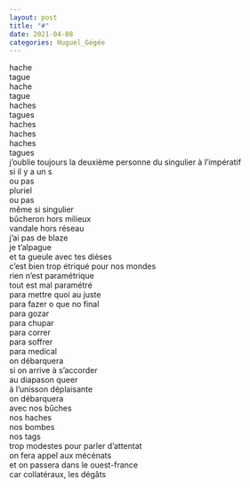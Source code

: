 ```yaml
---
layout: post
title: "#"
date: 2021-04-08
categories: Huguel_Gégée
---
```


hache  
tague  
hache   
tague   
haches  
tagues  
haches   
haches   
haches  
tagues  
j’oublie toujours la deuxième personne du singulier à l’impératif   
si il y a un s  
ou pas   
pluriel  
ou pas   
même si singulier   
bûcheron hors milieux   
vandale hors réseau   
j’ai pas de blaze   
je t’alpague   
et ta gueule avec tes dièses  
c’est bien trop étriqué pour nos mondes  
rien n’est paramétrique   
tout est mal paramétré   
para mettre quoi au juste  
para fazer o que no final   
para gozar   
para chupar   
para correr  
para soffrer  
para medical   
on débarquera   
si on arrive à s’accorder  
au diapason queer  
à l’unisson déplaisante   
on débarquera   
avec nos bûches   
nos haches   
nos bombes   
nos tags  
trop modestes pour parler d’attentat   
on fera appel aux mécénats  
et on passera dans le ouest-france   
car collatéraux, les dégâts
